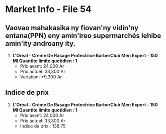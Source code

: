 # Market Info - File 54

## Vaovao mahakasika ny fiovan'ny vidin'ny entana(PPN) eny amin'ireo supermarchés lehibe amin'ity androany ity.

1. **L'Oréal - Crème De Rasage Protectrice BarberClub Men Expert - 150 Ml  Quantite limite quotidien : 1**
   - Prix avant: 24,000 Ar
   - Prix actuel: 33,300 Ar
   - Variation: +9,300 Ar



## Indice de prix

1. **L'Oréal - Crème De Rasage Protectrice BarberClub Men Expert - 150 Ml  Quantite limite quotidien : 1**
   - Prix avant: 24,000 Ar
   - Prix actuel: 33,300 Ar
   - Indice de prix : 138.75

